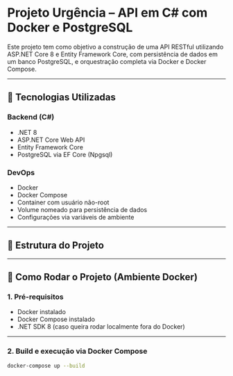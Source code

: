 # Projeto Urgência – API em C# com Docker e PostgreSQL

Este projeto tem como objetivo a construção de uma API RESTful utilizando ASP.NET Core 8 e Entity Framework Core, com persistência de dados em um banco PostgreSQL, e orquestração completa via Docker e Docker Compose.

---

## 🔧 Tecnologias Utilizadas

### Backend (C#)
- .NET 8
- ASP.NET Core Web API
- Entity Framework Core
- PostgreSQL via EF Core (Npgsql)

### DevOps
- Docker
- Docker Compose
- Container com usuário não-root
- Volume nomeado para persistência de dados
- Configurações via variáveis de ambiente

---

## 📁 Estrutura do Projeto



---

## 🚀 Como Rodar o Projeto (Ambiente Docker)

### 1. **Pré-requisitos**
- Docker instalado
- Docker Compose instalado
- .NET SDK 8 (caso queira rodar localmente fora do Docker)

---

### 2. **Build e execução via Docker Compose**

```bash
docker-compose up --build


